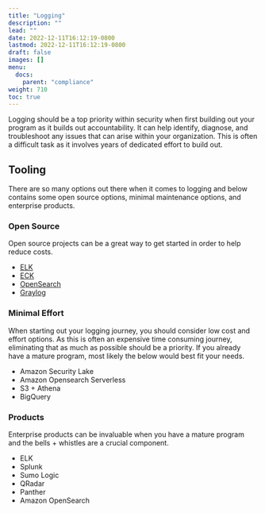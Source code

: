 ```yaml
---
title: "Logging"
description: ""
lead: ""
date: 2022-12-11T16:12:19-0800
lastmod: 2022-12-11T16:12:19-0800
draft: false
images: []
menu:
  docs:
    parent: "compliance"
weight: 710
toc: true
---
```


Logging should be a top priority within security when first building out your program as it builds out accountability. It can help identify, diagnose, and troubleshoot any issues that can arise within your organization. This is often a difficult task as it involves years of dedicated effort to build out. 

## Tooling

There are so many options out there when it comes to logging and below contains some open source options, minimal maintenance options, and enterprise products. 

### Open Source

Open source projects can be a great way to get started in order to help reduce costs. 

- [ELK](https://www.elastic.co/what-is/elk-stack)
- [ECK](https://www.elastic.co/guide/en/cloud-on-k8s/current/k8s-quickstart.html)
- [OpenSearch](https://opensearch.org/)
- [Graylog](https://www.graylog.org/)

### Minimal Effort

When starting out your logging journey, you should consider low cost and effort options. As this is often an expensive time consuming journey, eliminating that as much as possible should be a priority. If you already have a mature program, most likely the below would best fit your needs. 

- Amazon Security Lake
- Amazon Opensearch Serverless
- S3 + Athena
- BigQuery

### Products

Enterprise products can be invaluable when you have a mature program and the bells + whistles are a crucial component. 

- ELK
- Splunk
- Sumo Logic
- QRadar
- Panther
- Amazon OpenSearch